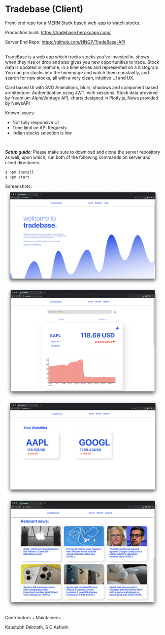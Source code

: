 
# Tradebase (Client)
Front-end repo for a MERN Stack based web-app to watch stocks.

Production build: https://tradebase.herokuapp.com/

Server End Repo: https://github.com/HNGP/TradeBase-API

<br>
TradeBase is a web app which tracks stocks you’ve invested in, shows when they rise or drop and also gives you new opportunities to trade. Stock data is updated in realtime, in a time series and represented on a histogram. You can pin stocks into the homepage and watch them constantly, and search for new stocks, all with a very clean, intuitive UI and UX.

Card based UI with SVG Animations, blurs, shadows and component based architecture.
Authentication using JWT, with sessions. 
Stock data provided by freemium AlphaVantage API, charts designed in Plotly.js, News provided by NewsAPI

Known Issues:
- Not fully responsive UI
- Time limit on API Requests
- Indian stocks selection is low
<br>


***Setup guide:***
Please make sure to download and clone the server repository as well, upon which, run both of the following commands on server and client directories.
```
$ npm install
$ npm start
```

Screenshots:
<img src="./readmeimg/img1.png">
<img src="./readmeimg/img2.png">
<img src="./readmeimg/img3.png">
<img src="./readmeimg/img4.png">


Contributors + Maintainers:

Kaustubh Debnath,
S C Ashwin
